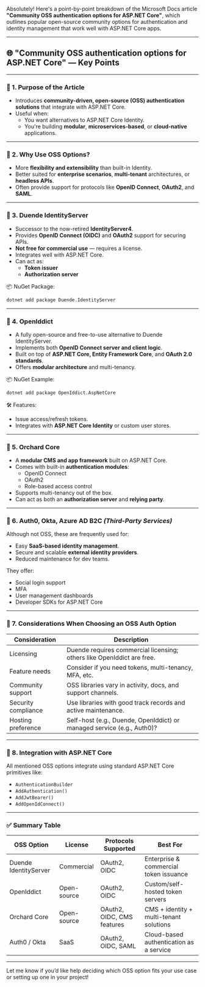 Absolutely! Here's a point-by-point breakdown of the Microsoft Docs article **"Community OSS authentication options for ASP.NET Core"**, which outlines popular open-source community options for authentication and identity management that work well with ASP.NET Core apps.

---

## 🌐 "Community OSS authentication options for ASP.NET Core" — Key Points

---

### 🔹 1. **Purpose of the Article**

- Introduces **community-driven, open-source (OSS) authentication solutions** that integrate with ASP.NET Core.
- Useful when:
  - You want alternatives to ASP.NET Core Identity.
  - You're building **modular**, **microservices-based**, or **cloud-native** applications.

---

### 🔹 2. **Why Use OSS Options?**

- More **flexibility and extensibility** than built-in Identity.
- Better suited for **enterprise scenarios**, **multi-tenant** architectures, or **headless APIs**.
- Often provide support for protocols like **OpenID Connect**, **OAuth2**, and **SAML**.

---

### 🔹 3. **Duende IdentityServer**

- Successor to the now-retired **IdentityServer4**.
- Provides **OpenID Connect (OIDC)** and **OAuth2** support for securing APIs.
- **Not free for commercial use** — requires a license.
- Integrates well with ASP.NET Core.
- Can act as:
  - **Token issuer**
  - **Authorization server**

📦 NuGet Package:
```bash
dotnet add package Duende.IdentityServer
```

---

### 🔹 4. **OpenIddict**

- A fully open-source and free-to-use alternative to Duende IdentityServer.
- Implements both **OpenID Connect server and client logic**.
- Built on top of **ASP.NET Core, Entity Framework Core**, and **OAuth 2.0 standards**.
- Offers **modular architecture** and multi-tenancy.

📦 NuGet Example:
```bash
dotnet add package OpenIddict.AspNetCore
```

🛠️ Features:
- Issue access/refresh tokens.
- Integrates with **ASP.NET Core Identity** or custom user stores.

---

### 🔹 5. **Orchard Core**

- A **modular CMS and app framework** built on ASP.NET Core.
- Comes with built-in **authentication modules**:
  - OpenID Connect
  - OAuth2
  - Role-based access control
- Supports multi-tenancy out of the box.
- Can act as both an **authorization server** and **relying party**.

---

### 🔹 6. **Auth0, Okta, Azure AD B2C** *(Third-Party Services)*

Although not OSS, these are frequently used for:
- Easy **SaaS-based identity management**.
- Secure and scalable **external identity providers**.
- Reduced maintenance for dev teams.

They offer:
- Social login support
- MFA
- User management dashboards
- Developer SDKs for ASP.NET Core

---

### 🔹 7. **Considerations When Choosing an OSS Auth Option**

| Consideration         | Description                                                                 |
|----------------------|-----------------------------------------------------------------------------|
| Licensing             | Duende requires commercial licensing; others like OpenIddict are free.     |
| Feature needs         | Consider if you need tokens, multi-tenancy, MFA, etc.                      |
| Community support     | OSS libraries vary in activity, docs, and support channels.                |
| Security compliance   | Use libraries with good track records and active maintenance.              |
| Hosting preference    | Self-host (e.g., Duende, OpenIddict) or managed service (e.g., Auth0)?     |

---

### 🔹 8. **Integration with ASP.NET Core**

All mentioned OSS options integrate using standard ASP.NET Core primitives like:

- `AuthenticationBuilder`
- `AddAuthentication()`
- `AddJwtBearer()`
- `AddOpenIdConnect()`

---

### ✅ Summary Table

| OSS Option        | License       | Protocols Supported         | Best For                                |
|-------------------|---------------|------------------------------|------------------------------------------|
| Duende IdentityServer | Commercial  | OAuth2, OIDC                | Enterprise & commercial token issuance   |
| OpenIddict        | Open-source   | OAuth2, OIDC                | Custom/self-hosted token servers         |
| Orchard Core      | Open-source   | OAuth2, OIDC, CMS features  | CMS + identity + multi-tenant solutions  |
| Auth0 / Okta      | SaaS          | OAuth2, OIDC, SAML          | Cloud-based authentication as a service  |

---

Let me know if you’d like help deciding which OSS option fits your use case or setting up one in your project!